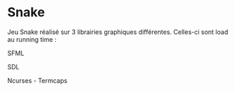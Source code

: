 # Snake

Jeu Snake réalisé sur 3 librairies graphiques différentes. Celles-ci sont load au running time :

SFML

SDL

Ncurses - Termcaps
